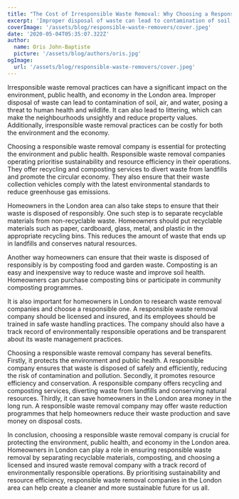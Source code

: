 ```yaml
---
title: "The Cost of Irresponsible Waste Removal: Why Choosing a Responsible Company Matters"
excerpt: 'Improper disposal of waste can lead to contamination of soil, air, and water, posing a threat to human health and wildlife. It can also lead to littering, which can make the neighbourhoods unsightly and reduce property values. Additionally, irresponsible waste removal practices can be costly for both the environment and the economy.'
coverImage: '/assets/blog/responsible-waste-removers/cover.jpeg'
date: '2020-05-04T05:35:07.322Z'
author:
  name: Oris John-Baptiste
  picture: '/assets/blog/authors/oris.jpg'
ogImage:
  url: '/assets/blog/responsible-waste-removers/cover.jpeg'
---
```




Irresponsible waste removal practices can have a significant impact on the environment, public health, and economy in the London area. Improper disposal of waste can lead to contamination of soil, air, and water, posing a threat to human health and wildlife. It can also lead to littering, which can make the neighbourhoods unsightly and reduce property values. Additionally, irresponsible waste removal practices can be costly for both the environment and the economy.

Choosing a responsible waste removal company is essential for protecting the environment and public health. Responsible waste removal companies operating prioritise sustainability and resource efficiency in their operations. They offer recycling and composting services to divert waste from landfills and promote the circular economy. They also ensure that their waste collection vehicles comply with the latest environmental standards to reduce greenhouse gas emissions.

Homeowners in the London area can also take steps to ensure that their waste is disposed of responsibly. One such step is to separate recyclable materials from non-recyclable waste. Homeowners should put recyclable materials such as paper, cardboard, glass, metal, and plastic in the appropriate recycling bins. This reduces the amount of waste that ends up in landfills and conserves natural resources.

Another way homeowners can ensure that their waste is disposed of responsibly is by composting food and garden waste. Composting is an easy and inexpensive way to reduce waste and improve soil health. Homeowners can purchase composting bins or participate in community composting programmes.

It is also important for homeowners in London to research waste removal companies and choose a responsible one. A responsible waste removal company should be licensed and insured, and its employees should be trained in safe waste handling practices. The company should also have a track record of environmentally responsible operations and be transparent about its waste management practices.

Choosing a responsible waste removal company has several benefits. Firstly, it protects the environment and public health. A responsible company ensures that waste is disposed of safely and efficiently, reducing the risk of contamination and pollution. Secondly, it promotes resource efficiency and conservation. A responsible company offers recycling and composting services, diverting waste from landfills and conserving natural resources. Thirdly, it can save homeowners in the London area money in the long run. A responsible waste removal company may offer waste reduction programmes that help homeowners reduce their waste production and save money on disposal costs.

In conclusion, choosing a responsible waste removal company is crucial for protecting the environment, public health, and economy in the London area. Homeowners in London can play a role in ensuring responsible waste removal by separating recyclable materials, composting, and choosing a licensed and insured waste removal company with a track record of environmentally responsible operations. By prioritising sustainability and resource efficiency, responsible waste removal companies in the London area can help create a cleaner and more sustainable future for us all.
